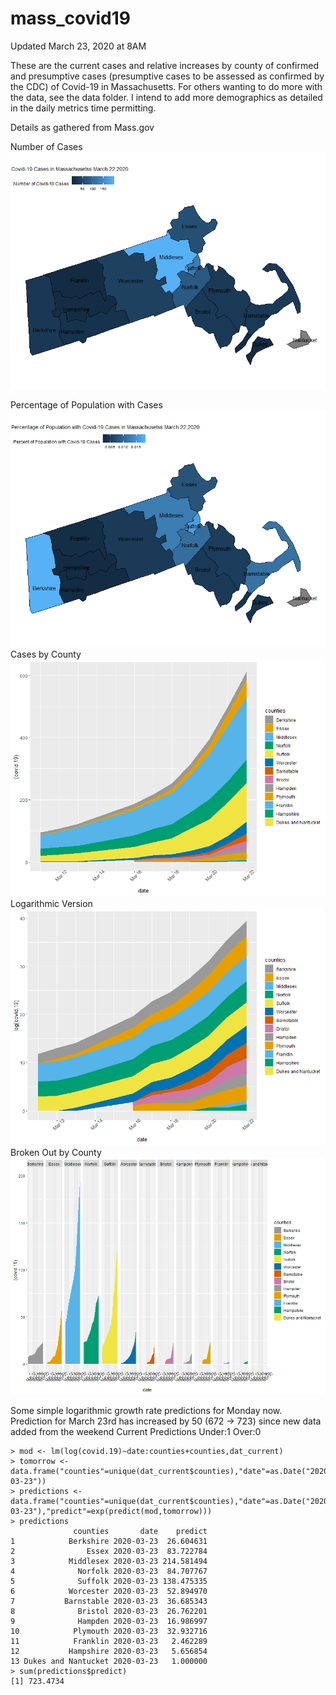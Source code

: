 # mass_covid19
Updated March 23, 2020 at 8AM

These are the current cases and relative increases by county of confirmed and presumptive cases (presumptive cases to be assessed as confirmed by the CDC) of Covid-19 in Massachusetts. For others wanting to do more with the data, see the data folder. I intend to add more demographics as detailed in the daily metrics time permitting. 

Details as gathered from Mass.gov

Number of Cases
![covid_current](https://github.com/jtclaypool/mass_covid19/blob/master/plots/maps/mass_covid19_22032020.png)

Percentage of Population with Cases
![covid_current](https://github.com/jtclaypool/mass_covid19/blob/master/plots/maps/mass_covid19_percent_22032020.png)
Cases by County
![covid_current](https://github.com/jtclaypool/mass_covid19/blob/master/plots/line/mass_covid19_all_22032020.png)
Logarithmic Version 
![covid_current](https://github.com/jtclaypool/mass_covid19/blob/master/plots/line/mass_covid19_all_log_22032020.png)
Broken Out by County
![covid_current](https://github.com/jtclaypool/mass_covid19/blob/master/plots/line/mass_covid19_22032020.png)

Some simple logarithmic growth rate predictions for Monday now. 
Prediction for March 23rd has increased by 50 (672 -> 723) since new data added from the weekend
Current Predictions
Under:1
Over:0
```
> mod <- lm(log(covid.19)~date:counties+counties,dat_current)
> tomorrow <- data.frame("counties"=unique(dat_current$counties),"date"=as.Date("2020-03-23"))
> predictions <- data.frame("counties"=unique(dat_current$counties),"date"=as.Date("2020-03-23"),"predict"=exp(predict(mod,tomorrow)))
> predictions
              counties       date    predict
1            Berkshire 2020-03-23  26.604631
2                Essex 2020-03-23  83.722784
3            Middlesex 2020-03-23 214.581494
4              Norfolk 2020-03-23  84.707767
5              Suffolk 2020-03-23 138.475335
6            Worcester 2020-03-23  52.894970
7           Barnstable 2020-03-23  36.685343
8              Bristol 2020-03-23  26.762201
9              Hampden 2020-03-23  16.986997
10            Plymouth 2020-03-23  32.932716
11            Franklin 2020-03-23   2.462289
12           Hampshire 2020-03-23   5.656854
13 Dukes and Nantucket 2020-03-23   1.000000
> sum(predictions$predict)
[1] 723.4734

```
